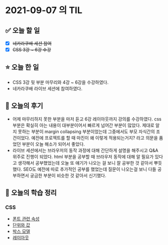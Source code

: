 # 2021-09-07 의 TIL

## ✅ 오늘 할 일

- [x] ~~네카라쿠배 세션 참여~~
- [x] ~~CSS 3강 ~ 6강 수강~~

## ⭐ 오늘 한 일

- CSS 3강 뒷 부분 마무리와 4강 ~ 6강을 수강하였다.
- 네카라쿠배 라이브 세션에 참여하였다.

## 💬 오늘의 후기

- 어제 마무리하지 못한 부분을 마저 듣고 6강 레이아웃까지 강의를 수강하였다. css 부분은 확실히 아는 내용이 대부분이어서 빠르게 넘어간 부분이 많았다. 제대로 알지 못하는 부분이 margin collapsing 부분이었는데 그중에서도 부모 자식간의 조건이었다. 예전에 프로젝트를 할 때 마진이 왜 이렇게 적용되는거지? 라고 의문을 품었던 부분이 오늘 해소가 되어서 좋았다.
- 라이브 세션에서는 브라우저의 동작 과정에 대해 간단하게 설명을 해주시고 Q&A 위주로 진행이 되었다. html 부분을 공부할 때 브라우저 동작에 대해 알 필요가 있다고 생각해서 공부했었는데 오늘 또 얘기가 나오는 걸 보니 잘 공부한 것 같아서 뿌듯했다. SEO도 예전에 따로 추가적인 공부를 했었는데 질문이 나오는걸 보니 다들 공부하면서 궁금한 부분이 비슷한 것 같아서 신기했다.

## 📕 오늘의 학습 정리

### CSS

- [폰트 관련 속성](https://github.com/ksy9926/zerobase-TIL/blob/master/CSS/font.md)
- [단위와 값](https://github.com/ksy9926/zerobase-TIL/blob/master/CSS/unit.md)
- [박스 모델](https://github.com/ksy9926/zerobase-TIL/blob/master/CSS/box-model.md)
- [레이아웃](https://github.com/ksy9926/zerobase-TIL/blob/master/CSS/layout.md)
